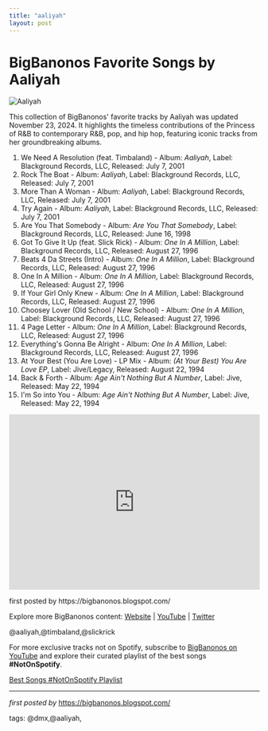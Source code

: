 ```yaml
---
title: "aaliyah"
layout: post
---
```

<h1>BigBanonos Favorite Songs by Aaliyah</h1>
<img src="https://imgix.bustle.com/wmag/2021/01/GettyImages-112397200.jpg?w=390&h=585&fit=crop&crop=faces&dpr=2" alt="Aaliyah"> <p>This collection of BigBanonos' favorite tracks by Aaliyah was updated November 23, 2024. It highlights the timeless contributions of the Princess of R&B to contemporary R&B, pop, and hip hop, featuring iconic tracks from her groundbreaking albums.</p> <ol> <li>We Need A Resolution (feat. Timbaland) - Album: <i>Aaliyah</i>, Label: Blackground Records, LLC, Released: July 7, 2001</li> <li>Rock The Boat - Album: <i>Aaliyah</i>, Label: Blackground Records, LLC, Released: July 7, 2001</li> <li>More Than A Woman - Album: <i>Aaliyah</i>, Label: Blackground Records, LLC, Released: July 7, 2001</li> <li>Try Again - Album: <i>Aaliyah</i>, Label: Blackground Records, LLC, Released: July 7, 2001</li> <li>Are You That Somebody - Album: <i>Are You That Somebody</i>, Label: Blackground Records, LLC, Released: June 16, 1998</li> <li>Got To Give It Up (feat. Slick Rick) - Album: <i>One In A Million</i>, Label: Blackground Records, LLC, Released: August 27, 1996</li> <li>Beats 4 Da Streets (Intro) - Album: <i>One In A Million</i>, Label: Blackground Records, LLC, Released: August 27, 1996</li> <li>One In A Million - Album: <i>One In A Million</i>, Label: Blackground Records, LLC, Released: August 27, 1996</li> <li>If Your Girl Only Knew - Album: <i>One In A Million</i>, Label: Blackground Records, LLC, Released: August 27, 1996</li> <li>Choosey Lover (Old School / New School) - Album: <i>One In A Million</i>, Label: Blackground Records, LLC, Released: August 27, 1996</li> <li>4 Page Letter - Album: <i>One In A Million</i>, Label: Blackground Records, LLC, Released: August 27, 1996</li> <li>Everything's Gonna Be Alright - Album: <i>One In A Million</i>, Label: Blackground Records, LLC, Released: August 27, 1996</li> <li>At Your Best (You Are Love) - LP Mix - Album: <i>(At Your Best) You Are Love EP</i>, Label: Jive/Legacy, Released: August 22, 1994</li> <li>Back & Forth - Album: <i>Age Ain't Nothing But A Number</i>, Label: Jive, Released: May 22, 1994</li> <li>I'm So into You - Album: <i>Age Ain't Nothing But A Number</i>, Label: Jive, Released: May 22, 1994</li>
</ol> <div> <iframe src="https://open.spotify.com/embed/playlist/4K1b3EAIaCQHYkjZjpSlaR?utm_source=generator" width="100%" height="352" frameborder="0" allowfullscreen="" allow="autoplay; clipboard-write; encrypted-media; fullscreen; picture-in-picture" loading="lazy"></iframe>
</div> <p>first posted by https://bigbanonos.blogspot.com/</p> <div> <p>Explore more BigBanonos content: <a href="https://bigbanonos.blogspot.com/">Website</a> | <a href="https://www.youtube.com/@BigBanonos">YouTube</a> | <a href="https://x.com/bigbanonos">Twitter</a></p>
</div> <!-- Tags -->
<p>@aaliyah,@timbaland,@slickrick</p>


<!--Subscribe and Playlist Links-->
<div>
    <p>For more exclusive tracks not on Spotify, subscribe to <a href="https://www.youtube.com/@BigBanonos" target="_blank">BigBanonos on YouTube</a> and explore their curated playlist of the best songs <strong>#NotOnSpotify</strong>.</p>
    <p><a href="https://www.youtube.com/playlist?list=PLtuNtuTatqI0kFahUCbtbfenC_ET5O_tr" target="_blank">Best Songs #NotOnSpotify Playlist<br /></a></p></div>

<hr />

<p><em>first posted by</em> <a href="https://bigbanonos.blogspot.com/" rel="noopener" target="_new">https://bigbanonos.blogspot.com/</a></p>

<p>tags: @dmx,@aaliyah,</p>
